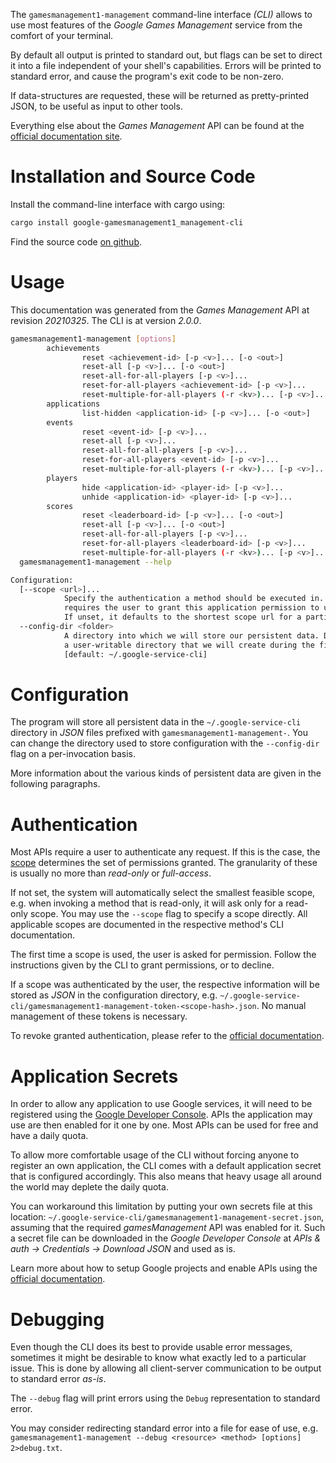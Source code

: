 <!---
DO NOT EDIT !
This file was generated automatically from 'src/mako/cli/README.md.mako'
DO NOT EDIT !
-->
The `gamesmanagement1-management` command-line interface *(CLI)* allows to use most features of the *Google Games Management* service from the comfort of your terminal.

By default all output is printed to standard out, but flags can be set to direct it into a file independent of your shell's
capabilities. Errors will be printed to standard error, and cause the program's exit code to be non-zero.

If data-structures are requested, these will be returned as pretty-printed JSON, to be useful as input to other tools.

Everything else about the *Games Management* API can be found at the
[official documentation site](https://developers.google.com/games/).

# Installation and Source Code

Install the command-line interface with cargo using:

```bash
cargo install google-gamesmanagement1_management-cli
```

Find the source code [on github](https://github.com/Byron/google-apis-rs/tree/master/gen/gamesmanagement1_management-cli).

# Usage

This documentation was generated from the *Games Management* API at revision *20210325*. The CLI is at version *2.0.0*.

```bash
gamesmanagement1-management [options]
        achievements
                reset <achievement-id> [-p <v>]... [-o <out>]
                reset-all [-p <v>]... [-o <out>]
                reset-all-for-all-players [-p <v>]...
                reset-for-all-players <achievement-id> [-p <v>]...
                reset-multiple-for-all-players (-r <kv>)... [-p <v>]...
        applications
                list-hidden <application-id> [-p <v>]... [-o <out>]
        events
                reset <event-id> [-p <v>]...
                reset-all [-p <v>]...
                reset-all-for-all-players [-p <v>]...
                reset-for-all-players <event-id> [-p <v>]...
                reset-multiple-for-all-players (-r <kv>)... [-p <v>]...
        players
                hide <application-id> <player-id> [-p <v>]...
                unhide <application-id> <player-id> [-p <v>]...
        scores
                reset <leaderboard-id> [-p <v>]... [-o <out>]
                reset-all [-p <v>]... [-o <out>]
                reset-all-for-all-players [-p <v>]...
                reset-for-all-players <leaderboard-id> [-p <v>]...
                reset-multiple-for-all-players (-r <kv>)... [-p <v>]...
  gamesmanagement1-management --help

Configuration:
  [--scope <url>]...
            Specify the authentication a method should be executed in. Each scope
            requires the user to grant this application permission to use it.
            If unset, it defaults to the shortest scope url for a particular method.
  --config-dir <folder>
            A directory into which we will store our persistent data. Defaults to
            a user-writable directory that we will create during the first invocation.
            [default: ~/.google-service-cli]

```

# Configuration

The program will store all persistent data in the `~/.google-service-cli` directory in *JSON* files prefixed with `gamesmanagement1-management-`.  You can change the directory used to store configuration with the `--config-dir` flag on a per-invocation basis.

More information about the various kinds of persistent data are given in the following paragraphs.

# Authentication

Most APIs require a user to authenticate any request. If this is the case, the [scope][scopes] determines the 
set of permissions granted. The granularity of these is usually no more than *read-only* or *full-access*.

If not set, the system will automatically select the smallest feasible scope, e.g. when invoking a
method that is read-only, it will ask only for a read-only scope. 
You may use the `--scope` flag to specify a scope directly. 
All applicable scopes are documented in the respective method's CLI documentation.

The first time a scope is used, the user is asked for permission. Follow the instructions given 
by the CLI to grant permissions, or to decline.

If a scope was authenticated by the user, the respective information will be stored as *JSON* in the configuration
directory, e.g. `~/.google-service-cli/gamesmanagement1-management-token-<scope-hash>.json`. No manual management of these tokens
is necessary.

To revoke granted authentication, please refer to the [official documentation][revoke-access].

# Application Secrets

In order to allow any application to use Google services, it will need to be registered using the 
[Google Developer Console][google-dev-console]. APIs the application may use are then enabled for it
one by one. Most APIs can be used for free and have a daily quota.

To allow more comfortable usage of the CLI without forcing anyone to register an own application, the CLI
comes with a default application secret that is configured accordingly. This also means that heavy usage
all around the world may deplete the daily quota.

You can workaround this limitation by putting your own secrets file at this location: 
`~/.google-service-cli/gamesmanagement1-management-secret.json`, assuming that the required *gamesManagement* API 
was enabled for it. Such a secret file can be downloaded in the *Google Developer Console* at 
*APIs & auth -> Credentials -> Download JSON* and used as is.

Learn more about how to setup Google projects and enable APIs using the [official documentation][google-project-new].


# Debugging

Even though the CLI does its best to provide usable error messages, sometimes it might be desirable to know
what exactly led to a particular issue. This is done by allowing all client-server communication to be 
output to standard error *as-is*.

The `--debug` flag will print errors using the `Debug` representation to standard error.

You may consider redirecting standard error into a file for ease of use, e.g. `gamesmanagement1-management --debug <resource> <method> [options] 2>debug.txt`.


[scopes]: https://developers.google.com/+/api/oauth#scopes
[revoke-access]: http://webapps.stackexchange.com/a/30849
[google-dev-console]: https://console.developers.google.com/
[google-project-new]: https://developers.google.com/console/help/new/